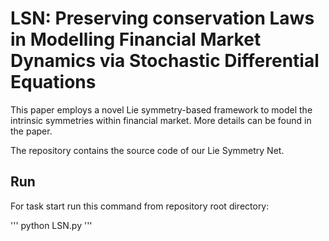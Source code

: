 # LSN: Preserving conservation Laws in Modelling Financial Market Dynamics via Stochastic Differential Equations

This paper employs a novel Lie symmetry-based framework to model the intrinsic symmetries within financial market. More details can be found in the paper.

The repository contains the source code of our Lie Symmetry Net.

## Run

For task start run this command from repository root directory:

'''
python LSN.py 
'''


